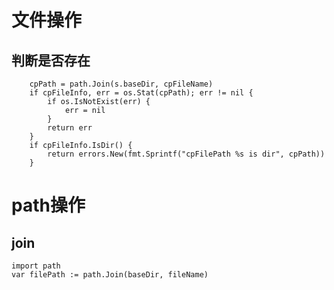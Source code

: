 
# 文件操作

## 判断是否存在
```golang
    cpPath = path.Join(s.baseDir, cpFileName)
    if cpFileInfo, err = os.Stat(cpPath); err != nil {
        if os.IsNotExist(err) {
            err = nil
        } 
        return err
    }
    if cpFileInfo.IsDir() {
        return errors.New(fmt.Sprintf("cpFilePath %s is dir", cpPath))
    }
```

# path操作

## join
```golang
import path
var filePath := path.Join(baseDir, fileName)
```
